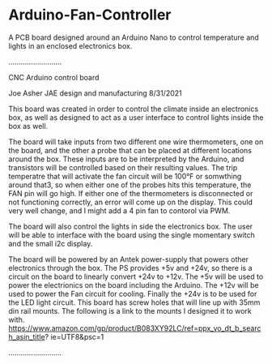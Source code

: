 # Arduino-Fan-Controller
A PCB board designed around an Arduino Nano to control temperature and lights in an enclosed electronics box.

..........................

CNC Arduino control board

Joe Asher
JAE design and manufacturing 8/31/2021

This board was created in order to control the climate inside an electronics box, as well as designed to act as a user interface to control lights inside the box as well.

The board will take inputs from two different one wire thermometers, one on the board, and the other a probe that can be placed at different locations around the box. These inputs are to be interpreted by the Arduino, and transistors will be controlled based on their resulting values. The trip temperatre that will activate the fan circuit will be 100°F or somwthing around that3, so when either one of the probes hits this temperature, the FAN pin will go high. If either one of the thermometers is disconnected or not functioning correctly, an error will come up on the display. This could very well change, and I might add a 4 pin fan to contorol via PWM. 

The board will also control the lights in side the electronics box. The user will be able to interface with the board using the single momentary switch and the small i2c display.

The board will be powered by an Antek power-supply that powers other electronics through the box. The PS provides +5v and +24v, so there is a circuit on the board to linearly convert +24v to +12v. The +5v will be used to power the electrionics on the board including the Arduino. The +12v will be used to power the Fan circuit for cooling. Finally the +24v is to be used for the LED light circuit.
This board has screw holes that will line up with 35mm din rail mounts. The following is a link to the mounts I designed it to work with.
https://www.amazon.com/gp/product/B083XY92LC/ref=ppx_yo_dt_b_search_asin_title? ie=UTF8&psc=1

..........................

